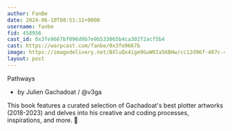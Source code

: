 ```yaml
---
author: FanBe
date: 2024-06-10T08:51:11+0000
username: fanbe
fid: 458956
cast_id: 0x3fe9667bf096d9b7e9b533065b4ca302f2acf5b4
cast: https://warpcast.com/fanbe/0x3fe9667b
image: https://imagedelivery.net/BXluQx4ige9GuW0Ia56BHw/cc12d96f-407c-4249-949d-c7ce190e2600/original
layout: post
---
```

Pathways  
- by Julien Gachadoat / @v3ga   
  
This book features a curated selection of Gachadoat's best plotter artworks (2018-2023) and delves into his creative and coding processes, inspirations, and more. 🙌  

<img src='https://imagedelivery.net/BXluQx4ige9GuW0Ia56BHw/cc12d96f-407c-4249-949d-c7ce190e2600/original' alt='' referrerpolicy='no-referrer'/>
<img src='https://imagedelivery.net/BXluQx4ige9GuW0Ia56BHw/fb8e6715-5f1a-45e7-f43b-9064628bf100/original' alt='' referrerpolicy='no-referrer'/>